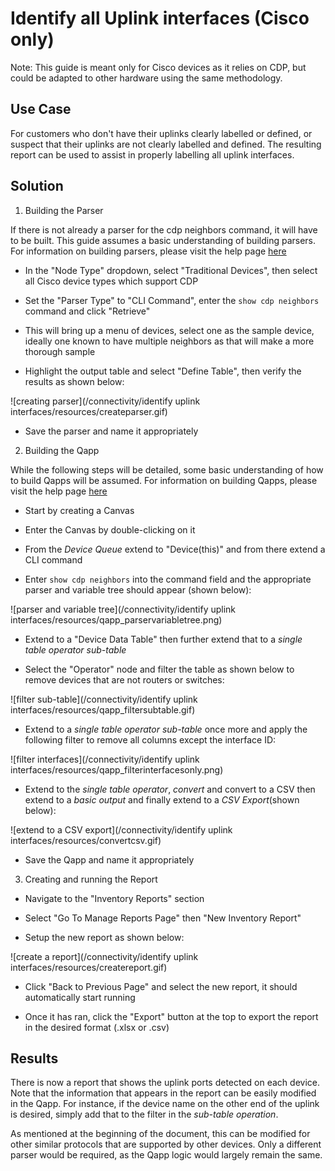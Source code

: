 # Identify all Uplink interfaces (Cisco only)

Note:
This guide is meant only for Cisco devices as it relies on CDP, but could be adapted to other hardware using the same methodology.

## Use Case

For customers who don't have their uplinks clearly labelled or defined, or suspect that their uplinks are not clearly labelled and defined. The resulting report can be used to assist in properly labelling all uplink interfaces.

## Solution

1. Building the Parser

If there is not already a parser for the cdp neighbors command, it will have to be built. This guide assumes a basic understanding of building parsers. For information on building parsers, please visit the help page [here](https://www.netbraintech.com/docs/ie80/help/index.html?creating-a-cli-command-parser.htm)

- In the "Node Type" dropdown, select "Traditional Devices", then select all Cisco device types which support CDP 

- Set the "Parser Type" to "CLI Command", enter the `show cdp neighbors` command and click "Retrieve"

- This will bring up a menu of devices, select one as the sample device, ideally one known to have multiple neighbors as that will make a more thorough sample

- Highlight the output table and select "Define Table", then verify the results as shown below:

![creating parser](/connectivity/identify uplink interfaces/resources/createparser.gif)

- Save the parser and name it appropriately

2. Building the Qapp

While the following steps will be detailed, some basic understanding of how to build Qapps will be assumed. For information on building Qapps, please visit the help page [here](https://www.netbraintech.com/docs/ie80/help/index.html?qapp.htm)

- Start by creating a Canvas

- Enter the Canvas by double-clicking on it

- From the *Device Queue* extend to "Device(this)" and from there extend a CLI command

- Enter `show cdp neighbors` into the command field and the appropriate parser and variable tree should appear (shown below):

![parser and variable tree](/connectivity/identify uplink interfaces/resources/qapp_parservariabletree.png)

- Extend to a "Device Data Table" then further extend that to a *single table operator sub-table*

- Select the "Operator" node and filter the table as shown below to remove devices that are not routers or switches:

![filter sub-table](/connectivity/identify uplink interfaces/resources/qapp_filtersubtable.gif)

- Extend to a *single table operator sub-table* once more and apply the following filter to remove all columns except the interface ID:

![filter interfaces](/connectivity/identify uplink interfaces/resources/qapp_filterinterfacesonly.png)

- Extend to the *single table operator*, *convert* and convert to a CSV then extend to a *basic output* and finally extend to a *CSV Export*(shown below):

![extend to a CSV export](/connectivity/identify uplink interfaces/resources/convertcsv.gif)

- Save the Qapp and name it appropriately

3. Creating and running the Report

- Navigate to the "Inventory Reports" section

- Select "Go To Manage Reports Page" then "New Inventory Report"

- Setup the new report as shown below:

![create a report](/connectivity/identify uplink interfaces/resources/createreport.gif)

- Click "Back to Previous Page" and select the new report, it should automatically start running

- Once it has ran, click the "Export" button at the top to export the report in the desired format (.xlsx or .csv)

## Results

There is now a report that shows the uplink ports detected on each device. Note that the information that appears in the report can be easily modified in the Qapp. For instance, if the device name on the other end of the uplink is desired, simply add that to the filter in the *sub-table operation*.

As mentioned at the beginning of the document, this can be modified for other similar protocols that are supported by other devices. Only a different parser would be required, as the Qapp logic would largely remain the same.
